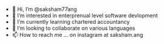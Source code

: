 - 👋 Hi, I’m @saksham77ang
- 👀 I’m interested in enterprenual level software devlopment
- 🌱 I’m currently learning chartered accountancy
- 💞️ I’m looking to collaborate on various languages
- 📫 How to reach me ... on instagram at saksham.ang

<!---
saksham77ang/saksham77ang is a ✨ special ✨ repository because its `README.md` (this file) appears on your GitHub profile.
You can click the Preview link to take a look at your changes.
--->
